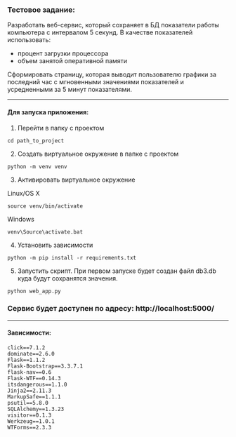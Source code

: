 ### Тестовое задание:

Разработать веб-сервис, который сохраняет в БД показатели работы компьютера с интервалом 5 секунд.
В качестве показателей использовать:

- процент загрузки процессора
- объем занятой оперативной памяти

Сформировать страницу, которая выводит пользователю графики за последний час с мгновенными значениями показателей и
усредненными за 5 минут показателями.
***
#### Для запуска приложения:
1. Перейти в папку с проектом
```
cd path_to_project
```
2. Создать виртуальное окружение в папке с проектом
 ```
python -m venv venv
 ```
 3. Активировать виртуальное окружение 
 
  Linux/OS X
 ```
source venv/bin/activate
 ```
  Windows
 ```
 venv\Source\activate.bat
 ````
 4. Установить зависимости
 ```
python -m pip install -r requirements.txt
 ```
 5. Запустить скрипт. При первом запуске будет создан файл db3.db куда будут сохранятся значения.
 ```
python web_app.py
 ```
 
 ### Сервис будет доступен по адресу: http://localhost:5000/
 ***
 #### Зависимости:
 ```
click==7.1.2
dominate==2.6.0
Flask==1.1.2
Flask-Bootstrap==3.3.7.1
flask-nav==0.6
Flask-WTF==0.14.3
itsdangerous==1.1.0
Jinja2==2.11.3
MarkupSafe==1.1.1
psutil==5.8.0
SQLAlchemy==1.3.23
visitor==0.1.3
Werkzeug==1.0.1
WTForms==2.3.3
 ```
